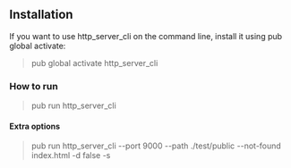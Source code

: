 ## Installation
If you want to use http_server_cli on the command line, install it using pub global activate:
> pub global activate http_server_cli

### How to run
> pub run http_server_cli

#### Extra options
> pub run http_server_cli --port 9000 --path ./test/public --not-found index.html -d false -s